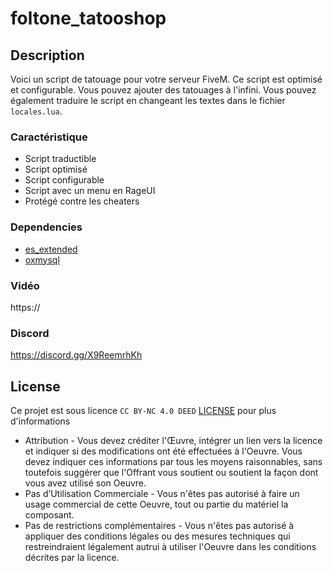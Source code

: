 # foltone_tatooshop

## Description
Voici un script de tatouage pour votre serveur FiveM. Ce script est optimisé et configurable. Vous pouvez ajouter des tatouages à l'infini. Vous pouvez également traduire le script en changeant les textes dans le fichier `locales.lua`.

### Caractéristique
- Script traductible
- Script optimisé
- Script configurable
- Script avec un menu en RageUI
- Protégé contre les cheaters

### Dependencies
- [es_extended](https://github.com/esx-framework/esx_core/tree/main/%5Bcore%5D/es_extended)
- [oxmysql](https://github.com/overextended/oxmysql)

### Vidéo
https://

### Discord
https://discord.gg/X9ReemrhKh

## License
Ce projet est sous licence ``CC BY-NC 4.0 DEED`` [LICENSE](https://creativecommons.org/licenses/by-nc/4.0/) pour plus d'informations
- Attribution - Vous devez créditer l'Œuvre, intégrer un lien vers la licence et indiquer si des modifications ont été effectuées à l'Oeuvre. Vous devez indiquer ces informations par tous les moyens raisonnables, sans toutefois suggérer que l'Offrant vous soutient ou soutient la façon dont vous avez utilisé son Oeuvre.
- Pas d’Utilisation Commerciale - Vous n'êtes pas autorisé à faire un usage commercial de cette Oeuvre, tout ou partie du matériel la composant.
- Pas de restrictions complémentaires - Vous n'êtes pas autorisé à appliquer des conditions légales ou des mesures techniques qui restreindraient légalement autrui à utiliser l'Oeuvre dans les conditions décrites par la licence.
